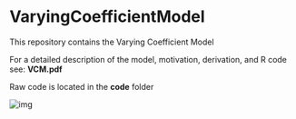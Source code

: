 # VaryingCoefficientModel

This repository contains the Varying Coefficient Model

For a detailed description of the model, motivation, derivation, and R code see: **VCM.pdf**

Raw code is located in the **code** folder

![img](https://imgs.xkcd.com/comics/correlation.png)
